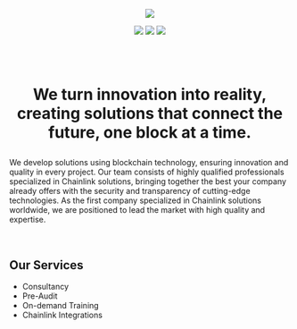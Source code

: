 <p align="center">
  <img src="https://blogger.googleusercontent.com/img/a/AVvXsEgmp5we6URvefTI6U46fdVhpByNX9B-m_XWJNSFT81uLIR2CS0WC-690pVd4A5KeDd8DJjuSWOdP9N2oPQm0BaT63Nd2IrArELuBH1eEzjPTHJcjRErtydCDoUOD34zaKIesDZkJsYH0TwDHxY7CvAJg--mn0xD-Asi-kyVlpozkM9JQIBHy_A3AM1tiOM=s16000">
</p>

<p align="center">
  <a href="https://linktree.com/77innovationlabs" target="_blank"><img src="https://img.shields.io/badge/linktree-39E09B?style=for-the-badge&logo=linktree&logoColor=white" target="_blank"></a>
  <a href="https://www.77innovationlabs.com/" target="_blank"><img src="https://img.shields.io/badge/website-000000?style=for-the-badge&logo=About.me&logoColor=white"></a>
  <a href="https://www.linkedin.com/company/77innovationlabs/" target="_blank"><img src="https://img.shields.io/badge/-LinkedIn-%230077B5?style=for-the-badge&logo=linkedin&logoColor=white" target="_blank"></a>
</p>

</br>
</br>

# <p align="center"> We turn innovation into reality, creating solutions that connect the future, one block at a time.
</p>

We develop solutions using blockchain technology, ensuring innovation and quality in every project. Our team consists of highly qualified professionals specialized in Chainlink solutions, bringing together the best your company already offers with the security and transparency of cutting-edge technologies. As the first company specialized in Chainlink solutions worldwide, we are positioned to lead the market with high quality and expertise.

</br>

## Our Services
- Consultancy
- Pre-Audit
- On-demand Training
- Chainlink Integrations

</br>
